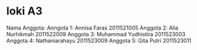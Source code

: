 # loki A3
Nama Anggota:
Anngota 1: Annisa Faras 2011521005
Anggota 2: Alia Nurhikmah 2011522009
Anggota 3: Muhammad Yudhistira 2011523003
Anggota 4: Nathaniarahayu 2011523009
Anggota 5: Gita Putri 2011523011
